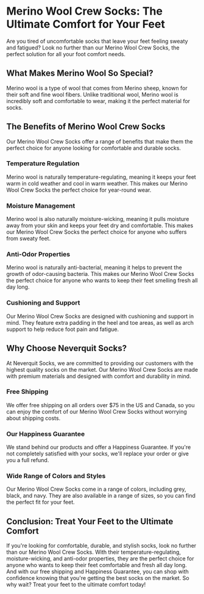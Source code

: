# Merino Wool Crew Socks: The Ultimate Comfort for Your Feet

Are you tired of uncomfortable socks that leave your feet feeling sweaty and fatigued? Look no further than our Merino Wool Crew Socks, the perfect solution for all your foot comfort needs. 

## What Makes Merino Wool So Special?

Merino wool is a type of wool that comes from Merino sheep, known for their soft and fine wool fibers. Unlike traditional wool, Merino wool is incredibly soft and comfortable to wear, making it the perfect material for socks. 

## The Benefits of Merino Wool Crew Socks

Our Merino Wool Crew Socks offer a range of benefits that make them the perfect choice for anyone looking for comfortable and durable socks. 

### Temperature Regulation

Merino wool is naturally temperature-regulating, meaning it keeps your feet warm in cold weather and cool in warm weather. This makes our Merino Wool Crew Socks the perfect choice for year-round wear. 

### Moisture Management

Merino wool is also naturally moisture-wicking, meaning it pulls moisture away from your skin and keeps your feet dry and comfortable. This makes our Merino Wool Crew Socks the perfect choice for anyone who suffers from sweaty feet. 

### Anti-Odor Properties

Merino wool is naturally anti-bacterial, meaning it helps to prevent the growth of odor-causing bacteria. This makes our Merino Wool Crew Socks the perfect choice for anyone who wants to keep their feet smelling fresh all day long. 

### Cushioning and Support

Our Merino Wool Crew Socks are designed with cushioning and support in mind. They feature extra padding in the heel and toe areas, as well as arch support to help reduce foot pain and fatigue. 

## Why Choose Neverquit Socks?

At Neverquit Socks, we are committed to providing our customers with the highest quality socks on the market. Our Merino Wool Crew Socks are made with premium materials and designed with comfort and durability in mind. 

### Free Shipping

We offer free shipping on all orders over $75 in the US and Canada, so you can enjoy the comfort of our Merino Wool Crew Socks without worrying about shipping costs. 

### Our Happiness Guarantee

We stand behind our products and offer a Happiness Guarantee. If you're not completely satisfied with your socks, we'll replace your order or give you a full refund. 

### Wide Range of Colors and Styles

Our Merino Wool Crew Socks come in a range of colors, including grey, black, and navy. They are also available in a range of sizes, so you can find the perfect fit for your feet. 

## Conclusion: Treat Your Feet to the Ultimate Comfort

If you're looking for comfortable, durable, and stylish socks, look no further than our Merino Wool Crew Socks. With their temperature-regulating, moisture-wicking, and anti-odor properties, they are the perfect choice for anyone who wants to keep their feet comfortable and fresh all day long. And with our free shipping and Happiness Guarantee, you can shop with confidence knowing that you're getting the best socks on the market. So why wait? Treat your feet to the ultimate comfort today!